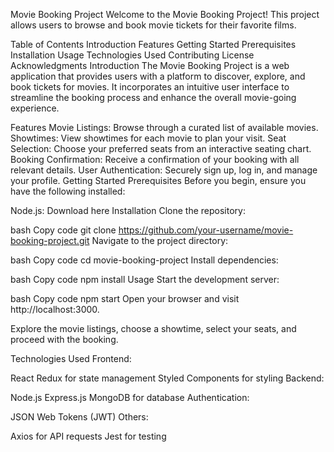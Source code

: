Movie Booking Project
Welcome to the Movie Booking Project! This project allows users to browse and book movie tickets for their favorite films.

Table of Contents
Introduction
Features
Getting Started
Prerequisites
Installation
Usage
Technologies Used
Contributing
License
Acknowledgments
Introduction
The Movie Booking Project is a web application that provides users with a platform to discover, explore, and book tickets for movies. It incorporates an intuitive user interface to streamline the booking process and enhance the overall movie-going experience.

Features
Movie Listings: Browse through a curated list of available movies.
Showtimes: View showtimes for each movie to plan your visit.
Seat Selection: Choose your preferred seats from an interactive seating chart.
Booking Confirmation: Receive a confirmation of your booking with all relevant details.
User Authentication: Securely sign up, log in, and manage your profile.
Getting Started
Prerequisites
Before you begin, ensure you have the following installed:

Node.js: Download here
Installation
Clone the repository:

bash
Copy code
git clone https://github.com/your-username/movie-booking-project.git
Navigate to the project directory:

bash
Copy code
cd movie-booking-project
Install dependencies:

bash
Copy code
npm install
Usage
Start the development server:

bash
Copy code
npm start
Open your browser and visit http://localhost:3000.

Explore the movie listings, choose a showtime, select your seats, and proceed with the booking.

Technologies Used
Frontend:

React
Redux for state management
Styled Components for styling
Backend:

Node.js
Express.js
MongoDB for database
Authentication:

JSON Web Tokens (JWT)
Others:

Axios for API requests
Jest for testing

